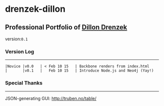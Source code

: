 # drenzek-dillon
## Professional Portfolio of [Dillon Drenzek](dillon.drenzek.com)
version:`0.1`


### Version Log
------------------
```
|Novice	|v0.0	| < Feb 10 15	| Backbone renders from index.html
|		|v0.1 	|   Feb 10 15   | Introduce Node.js and Neo4j (Yay!)
```

### Special Thanks
------------------
JSON-generating GUI: 
	http://truben.no/table/
